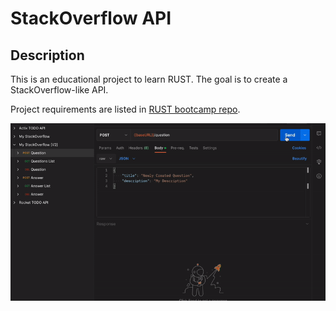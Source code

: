 # StackOverflow API

## Description

This is an educational project to learn RUST. The goal is to create a StackOverflow-like API.

Project requirements are listed in [RUST bootcamp repo](https://github.com/letsgetrusty/bootcamp/blob/master/4.%20Projects/2.%20API/Problem/README.md).

![api-gif](./api.gif)